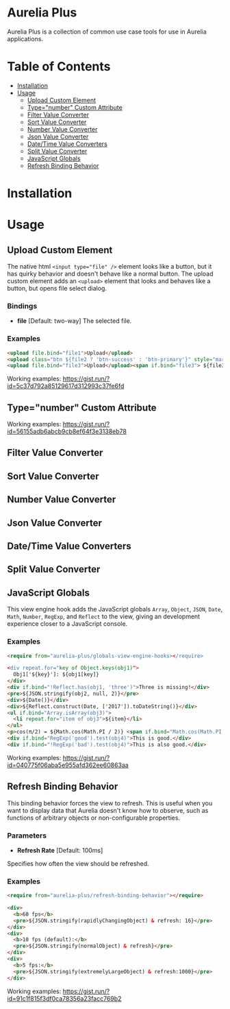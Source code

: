 # Aurelia Plus

Aurelia Plus is a collection of common use case tools for use in Aurelia applications.

# Table of Contents

- [Installation](#installation)
- [Usage](#usage)
  - [Upload Custom Element](#upload-custom-element)
  - [Type="number" Custom Attribute](#typenumber-custom-attribute)
  - [Filter Value Converter](#filter-value-converter)
  - [Sort Value Converter](#sort-value-converter)
  - [Number Value Converter](#number-value-converter)
  - [Json Value Converter](#json-value-converter)
  - [Date/Time Value Converters](#date/time-value-converters)
  - [Split Value Converter](#split-value-converter)
  - [JavaScript Globals](#javascript-globals)
  - [Refresh Binding Behavior](#refresh-binding-behavior)

# Installation

# Usage

## Upload Custom Element

The native html `<input type="file" />` element looks like a button, but it has quirky behavior and doesn't behave like a normal button. The upload custom element adds an `<upload>` element that looks and behaves like a button, but opens file select dialog. 

### Bindings

- **file** [Default: two-way] The selected file.

### Examples 

```html
<upload file.bind="file1">Upload</upload>
<upload class="btn ${file2 ? 'btn-success' : 'btn-primary'}" style="margin-left: 4px;" file.bind="file2">Upload</upload>
<upload file.bind="file3">Upload</upload><span if.bind="file3"> ${file3.name} selected</span>
```

Working examples: https://gist.run/?id=5c37d792a85129617d312993c37fe6fd

## Type="number" Custom Attribute

Working examples: https://gist.run/?id=56155adb6abcb9cb8ef64f3e3138eb78

## Filter Value Converter
## Sort Value Converter
## Number Value Converter
## Json Value Converter
## Date/Time Value Converters
## Split Value Converter

## JavaScript Globals

This view engine hook adds the JavaScript globals `Array`, `Object`, `JSON`, `Date`, `Math`, `Number`, `RegExp`, and `Reflect` to the view, giving an development experience closer to a JavaScript console.

### Examples

```html
<require from="aurelia-plus/globals-view-engine-hooks></require>

<div repeat.for="key of Object.keys(obj1)">
  Obj1['${key}']: ${obj1[key]}
</div>
<div if.bind="!Reflect.has(obj1, 'three')">Three is missing!</div>
<pre>${JSON.stringify(obj2, null, 2)}</pre>
<div>${Date()}</div>
<div>${Reflect.construct(Date, ['2017']).toDateString()}</div>
<ul if.bind="Array.isArray(obj3)">
  <li repeat.for="item of obj3">${item}</li>
</ul>
<p>cos(π/2) = ${Math.cos(Math.PI / 2)} <span if.bind="Math.cos(Math.PI / 2) < Number.EPSILON">≅ 0</span></p>
<div if.bind="RegExp('good').test(obj4)">This is good.</div>
<div if.bind="!RegExp('bad').test(obj4)">This is also good.</div>
```

Working examples: https://gist.run/?id=040775f06aba5e955afd362ee60863aa

## Refresh Binding Behavior

This binding behavior forces the view to refresh. This is useful when you want to display data that Aurelia doesn't know how to observe, such as functions of arbitrary objects or non-configurable properties.

### Parameters

- **Refresh Rate** [Default: 100ms] 

Specifies how often the view should be refreshed.

### Examples

```html
<require from="aurelia-plus/refresh-binding-behavior"></require>

<div>
  <b>60 fps</b>
  <pre>${JSON.stringify(rapidlyChangingObject) & refresh: 16}</pre>
</div>
<div>
  <b>10 fps (default):</b>
  <pre>${JSON.stringify(normalObject) & refresh}</pre>
</div>
<div>
  <b>5 fps:</b>
  <pre>${JSON.stringify(extremelyLargeObject) & refresh:1000}</pre>
</div> 
```

Working examples: https://gist.run/?id=91c1f815f3df0ca78356a23facc769b2
